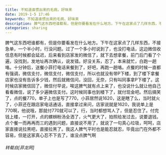 ```yaml
---
title: 不知道谁惯出来的毛病，好味来
date: 2019-1-5 17:46
keywords: 不知道谁惯出来的毛病，好味来
description: 脾气这东西吧谁都有，但是你要看发在什么地方。下午在这家点了几样东西，不接急单，一个半小时，行没问题。过了一个多小时说到了，也没打电话，这边微信收信息有时候都会延迟，后来看到店家发的微信了，就下去想拿餐，前门后门看了个遍，没找到，发地址再次确认，说发错。好没关系，忍了，本来就忙，白跑一趟咯。十分钟后，送餐小菲打电话来餐到了，好吧，再跑一趟咯。点餐的时候一直都有强调，微信支付，微信支付，微信支付，所以也就没有带P下楼，到了楼下拿餐店家也没有告诉多少钱，然后就微信问，没回，无奈，只有叫同事拿P下楼了。这时候店家微信回了，微信付早说，唉这脾气就有点上来了，也没说什么就让他自己看看微信，说了多少遍微信支付。这时候同事也到楼下了，就付现金吧。然后搞笑了，点的餐770，单子上也是写了770，小菲居然说1620，这是瞎了么，当时就火了，小菲还在跟店家电话通话，直接拿过来问，店家说就是1620，我说单上是770啊，他说哦，那就付770就可以了，行，当时都想骂人了，但是忍住了。付完钱上楼，一打开，点的螺蛳粉汤全洒了，火气更大了，拍照给发过去，说要退钱。点个餐一而再再而三的遇到问题，直接说不用了，就说了一句真心垃圾，呵呵，店家直接说拉黑吧，直接拉黑了。我这人脾气平时也是能忍就忍，毕竟出门在外都不容易，但是这家真心忍不下去了，谁没点脾气啊
categories: sharing
---
```

<td class="t_f" id="postmessage_2621613">

脾气这东西吧谁都有，但是你要看发在什么地方。下午在这家点了几样东西，不接急单，一个半小时，行没问题。过了一个多小时说到了，也没打电话，这边微信收信息有时候都会延迟，后来看到店家发的微信了，就下去想拿餐，前门后门看了个遍，没找到，发地址再次确认，说发错。好没关系，忍了，本来就忙，白跑一趟咯。十分钟后，送餐小菲打电话来餐到了，好吧，再跑一趟咯。点餐的时候一直都有强调，微信支付，微信支付，微信支付，所以也就没有带P下楼，到了楼下拿餐店家也没有告诉多少钱，然后就微信问，没回，无奈，只有叫同事拿P下楼了。这时候店家微信回了，微信付早说，唉这脾气就有点上来了，也没说什么就让他自己看看微信，说了多少遍微信支付。这时候同事也到楼下了，就付现金吧。然后搞笑了，点的餐770，单子上也是写了770，小菲居然说1620，这是瞎了么，当时就火了，小菲还在跟店家电话通话，直接拿过来问，店家说就是1620，我说单上是770啊，他说哦，那就付770就可以了，行，当时都想骂人了，但是忍住了。付完钱上楼，一打开，点的螺蛳粉汤全洒了，火气更大了，拍照给发过去，说要退钱。点个餐一而再再而三的遇到问题，直接说不用了，就说了一句真心垃圾，呵呵，店家直接说拉黑吧，直接拉黑了。我这人脾气平时也是能忍就忍，毕竟出门在外都不容易，但是这家真心忍不下去了，谁没点脾气啊</td>
###### 转载自[菲龙网]